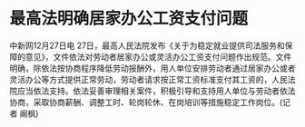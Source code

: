 # 最高法明确居家办公工资支付问题

中新网12月27日电
27日，最高人民法院发布《关于为稳定就业提供司法服务和保障的意见》，文件依法对劳动者居家办公或灵活办公工资支付问题作出规范。文件明确，除依法按协商程序降低劳动报酬外，用人单位安排劳动者通过居家办公或者灵活办公等方式提供正常劳动，劳动者请求按正常工资标准支付其工资的，人民法院应当依法支持。依法妥善审理相关案件，积极引导和支持用人单位与劳动者依法协商，采取协商薪酬、调整工时、轮岗轮休、在岗培训等措施稳定工作岗位。(记者
阚枫)

